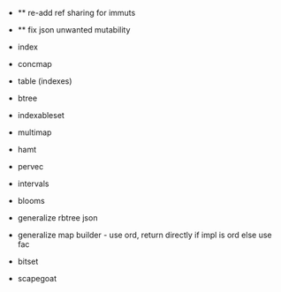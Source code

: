 - ** re-add ref sharing for immuts
- ** fix json unwanted mutability

- index
- concmap
- table (indexes)
- btree
- indexableset
- multimap
- hamt
- pervec
- intervals
- blooms
- generalize rbtree json
- generalize map builder - use ord, return directly if impl is ord else use fac
- bitset
- scapegoat
